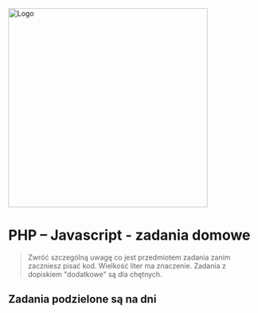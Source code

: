 <img alt="Logo" src="http://coderslab.pl/svg/logo-coderslab.svg" width="400">

# PHP &ndash; Javascript - zadania domowe

> Zwróć szczególną uwagę co jest przedmiotem zadania zanim zaczniesz pisać kod. 
> Wielkość liter ma znaczenie.
> Zadania z dopiskiem "dodatkowe" są dla chętnych. 

## Zadania podzielone są na dni

